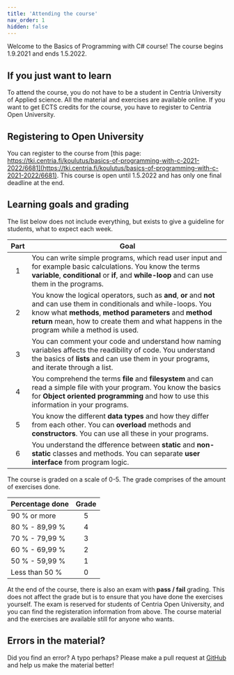 ```yaml
---
title: 'Attending the course'
nav_order: 1
hidden: false
---
```


Welcome to the Basics of Programming with C# course! The course begins 1.9.2021 and ends 1.5.2022. 

## If you just want to learn

To attend the course, you do not have to be a student in Centria University of Applied science. All the material and exercises are available online. If you want to get ECTS credits for the course, you have to register to Centria Open University.


## Registering to Open University

You can register to the course from [this page: https://tki.centria.fi/koulutus/basics-of-programming-with-c-2021-2022/6681](https://tki.centria.fi/koulutus/basics-of-programming-with-c-2021-2022/6681). This course is open until 1.5.2022 and has only one final deadline at the end.


## Learning goals and grading


The list below does not include everything, but exists to give a guideline for students, what to expect each week.

| Part | Goal                                                                                                                                                                                                                                                                          |
| :--: | ----------------------------------------------------------------------------------------------------------------------------------------------------------------------------------------------------------------------------------------------------------------------------- |
|  1   | You can write simple programs, which read user input and for example basic calculations. You know the terms **variable**, **conditional** or **if**, and **while-loop** and can use them in the programs.                                                                     |
|  2   | You know the logical operators, such as **and**, **or** and **not** and can use them in conditionals and while-loops. You know what **methods**, **method parameters** and **method return** mean, how to create them and what happens in the program while a method is used. |
|  3   | You can comment your code and understand how naming variables affects the readibility of code. You understand the basics of **lists** and can use them in your programs, and iterate through a list.                                                                          |
|  4   | You comprehend the terms **file** and **filesystem** and can read a simple file with your program. You know the basics for **Object oriented programming** and how to use this information in your programs.                                                                  |
|  5   | You know the different **data types** and how they differ from each other. You can **overload** methods and **constructors**. You can use all these in your programs.                                                                                                         |
|  6   | You understand the dfference between **static** and **non-static** classes and methods. You can separate **user interface** from program logic.                                                                                                                               |


The course is graded on a scale of 0-5. The grade comprises of the amount of exercises done.

| Percentage done | Grade |
| :-------------- | :---: |
| 90 % or more    |   5   |
| 80 % - 89,99 %  |   4   |
| 70 % - 79,99 %  |   3   |
| 60 % - 69,99 %  |   2   |
| 50 % - 59,99 %  |   1   |
| Less than 50 %  |   0   |

At the end of the course, there is also an exam with **pass / fail** grading. This does not affect the grade but is to ensure that you have done the exercises yourself. The exam is reserved for students of Centria Open University, and you can find the registeration information from above. The course material and the exercises are available still for anyone who wants.

## Errors in the material?

Did you find an error? A typo perhaps? Please make a pull request at [GitHub](https://github.com/centria/basic-csharp/tree/master/src/content) and help us make the material better!